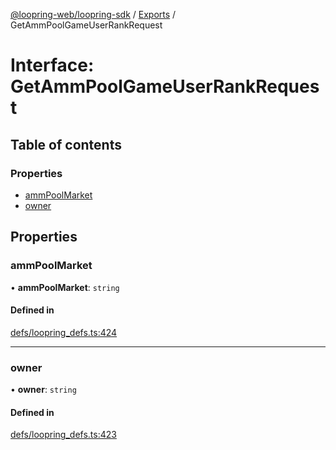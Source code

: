 [@loopring-web/loopring-sdk](../README.md) / [Exports](../modules.md) / GetAmmPoolGameUserRankRequest

# Interface: GetAmmPoolGameUserRankRequest

## Table of contents

### Properties

- [ammPoolMarket](GetAmmPoolGameUserRankRequest.md#ammpoolmarket)
- [owner](GetAmmPoolGameUserRankRequest.md#owner)

## Properties

### ammPoolMarket

• **ammPoolMarket**: `string`

#### Defined in

[defs/loopring_defs.ts:424](https://github.com/Loopring/loopring_sdk/blob/5861d10/src/defs/loopring_defs.ts#L424)

___

### owner

• **owner**: `string`

#### Defined in

[defs/loopring_defs.ts:423](https://github.com/Loopring/loopring_sdk/blob/5861d10/src/defs/loopring_defs.ts#L423)
